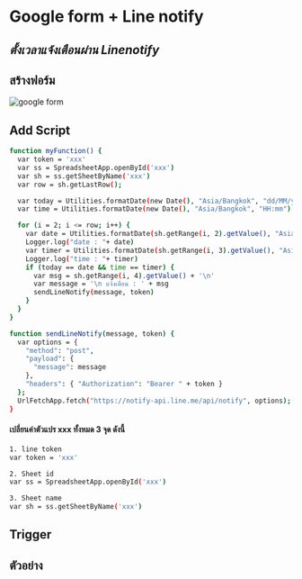 # Google form + Line notify
## _ตั้งเวลาแจ้งเตือนผ่าน Linenotify_

## สร้างฟอร์ม
![google form]()
## Add Script
```sh
function myFunction() {
  var token = 'xxx'
  var ss = SpreadsheetApp.openById('xxx')
  var sh = ss.getSheetByName('xxx')
  var row = sh.getLastRow();

  var today = Utilities.formatDate(new Date(), "Asia/Bangkok", "dd/MM/yyyy")
  var time = Utilities.formatDate(new Date(), "Asia/Bangkok", "HH:mm")

  for (i = 2; i <= row; i++) {
    var date = Utilities.formatDate(sh.getRange(i, 2).getValue(), "Asia/Bangkok", "dd/MM/yyyy")
    Logger.log("date : "+ date)
    var timer = Utilities.formatDate(sh.getRange(i, 3).getValue(), "Asia/Bangkok", "HH:mm")
    Logger.log("time : "+ timer)
    if (today == date && time == timer) {
      var msg = sh.getRange(i, 4).getValue() + '\n'
      var message = '\n แจ้งเตือน : ' + msg
      sendLineNotify(message, token)
    }
  }
}

function sendLineNotify(message, token) {
  var options = {
    "method": "post",
    "payload": {
      "message": message
    },
    "headers": { "Authorization": "Bearer " + token }
  };
  UrlFetchApp.fetch("https://notify-api.line.me/api/notify", options);
}
```

#### เปลี่ยนค่าตัวแปร xxx ทั้งหมด 3 จุด ดังนี้

```sh
1. line token
var token = 'xxx'
```

```sh
2. Sheet id
var ss = SpreadsheetApp.openById('xxx')
```

```sh
3. Sheet name
var sh = ss.getSheetByName('xxx')
```
## Trigger

## ตัวอย่าง
